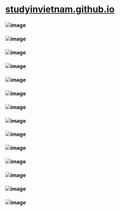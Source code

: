 # [studyinvietnam.github.io](https://studyinvietnam.github.io/)

### ![image](https://user-images.githubusercontent.com/75318518/147448173-56e2c30e-6a58-427c-b80f-7893faed5a3a.png)

### ![image](https://user-images.githubusercontent.com/75318518/147448217-8b55f27a-2ea8-41e9-a205-0377b40df69b.png)

### ![image](https://user-images.githubusercontent.com/75318518/147448286-0ebb05dd-aa55-4165-b489-7585a1085201.png)

### ![image](https://user-images.githubusercontent.com/75318518/147448343-f761b771-03f9-440b-8848-10a10da9eb4c.png)

### ![image](https://user-images.githubusercontent.com/75318518/147448437-91188bc7-c68c-4e75-ba94-205f8e46f48a.png)

### ![image](https://user-images.githubusercontent.com/75318518/147448489-7c7112e0-2d58-412b-be9f-5cf5fa1229fa.png)

### ![image](https://user-images.githubusercontent.com/75318518/147448550-7ab1abc1-8170-4713-8eae-4a6ad067c57c.png)

### ![image](https://user-images.githubusercontent.com/75318518/147448584-ed3dcb33-90bc-40d4-8855-126f87b238d1.png)

### ![image](https://user-images.githubusercontent.com/75318518/147448652-e7468431-f7d5-4a52-835b-9d7955ea04ee.png)

### ![image](https://user-images.githubusercontent.com/75318518/147448761-6b7a48a6-534a-487f-96c2-f7d401120012.png)

### ![image](https://user-images.githubusercontent.com/75318518/147448798-7d7a322c-2ec7-43d9-96a4-5a0172a40e32.png)

### ![image](https://user-images.githubusercontent.com/75318518/147449341-3f79ebc0-7a05-4ce6-a7b0-98aff2a1c8ed.png)

### ![image](https://user-images.githubusercontent.com/75318518/147449036-b83487af-7dcd-4704-9639-0f820d0e90e8.png)

### ![image](https://user-images.githubusercontent.com/75318518/147448979-b3b50852-41a9-4160-a294-61b7e3c1f0c8.png)
